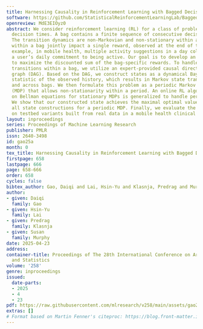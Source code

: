 ```yaml
---
title: Harnessing Causality in Reinforcement Learning with Bagged Decision Times
software: https://github.com/StatisticalReinforcementLearningLab/Bagged-Decision-Times
openreview: MdE3EIOyz0
abstract: We consider reinforcement learning (RL) for a class of problems with bagged
  decision times. A bag contains a finite sequence of consecutive decision times.
  The transition dynamics are non-Markovian and non-stationary within a bag. All actions
  within a bag jointly impact a single reward, observed at the end of the bag. For
  example, in mobile health, multiple activity suggestions in a day collectively affect
  a user’s daily commitment to being active. Our goal is to develop an online RL algorithm
  to maximize the discounted sum of the bag-specific rewards. To handle non-Markovian
  transitions within a bag, we utilize an expert-provided causal directed acyclic
  graph (DAG). Based on the DAG, we construct states as a dynamical Bayesian sufficient
  statistic of the observed history, which results in Markov state transitions within
  and across bags. We then formulate this problem as a periodic Markov decision process
  (MDP) that allows non-stationarity within a period. An online RL algorithm based
  on Bellman equations for stationary MDPs is generalized to handle periodic MDPs.
  We show that our constructed state achieves the maximal optimal value function among
  all state constructions for a periodic MDP. Finally, we evaluate the proposed method
  on testbed variants built from real data in a mobile health clinical trial.
layout: inproceedings
series: Proceedings of Machine Learning Research
publisher: PMLR
issn: 2640-3498
id: gao25a
month: 0
tex_title: Harnessing Causality in Reinforcement Learning with Bagged Decision Times
firstpage: 658
lastpage: 666
page: 658-666
order: 658
cycles: false
bibtex_author: Gao, Daiqi and Lai, Hsin-Yu and Klasnja, Predrag and Murphy, Susan
author:
- given: Daiqi
  family: Gao
- given: Hsin-Yu
  family: Lai
- given: Predrag
  family: Klasnja
- given: Susan
  family: Murphy
date: 2025-04-23
address:
container-title: Proceedings of The 28th International Conference on Artificial Intelligence
  and Statistics
volume: '258'
genre: inproceedings
issued:
  date-parts:
  - 2025
  - 4
  - 23
pdf: https://raw.githubusercontent.com/mlresearch/v258/main/assets/gao25a/gao25a.pdf
extras: []
# Format based on Martin Fenner's citeproc: https://blog.front-matter.io/posts/citeproc-yaml-for-bibliographies/
---
```

